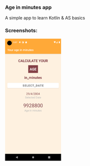 ### Age in minutes app
A simple app to learn Kotlin & AS basics

### Screenshots:
<img src="app/src/main/res/drawable/screen.png" height="400"></img>
